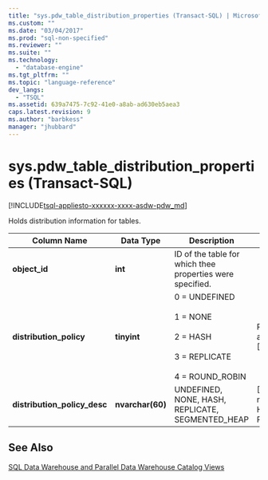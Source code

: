 ```yaml
---
title: "sys.pdw_table_distribution_properties (Transact-SQL) | Microsoft Docs"
ms.custom: ""
ms.date: "03/04/2017"
ms.prod: "sql-non-specified"
ms.reviewer: ""
ms.suite: ""
ms.technology: 
  - "database-engine"
ms.tgt_pltfrm: ""
ms.topic: "language-reference"
dev_langs: 
  - "TSQL"
ms.assetid: 639a7475-7c92-41e0-a8ab-ad630eb5aea3
caps.latest.revision: 9
ms.author: "barbkess"
manager: "jhubbard"
---
```

# sys.pdw_table_distribution_properties (Transact-SQL)
[!INCLUDE[tsql-appliesto-xxxxxx-xxxx-asdw-pdw_md](../../../relational-databases/reference/system-catalog-views/includes/tsql-appliesto-xxxxxx-xxxx-asdw-pdw-md.md)]

  Holds distribution information for tables.  
  
|Column Name|Data Type|Description|Range|  
|-----------------|---------------|-----------------|-----------|  
|**object_id**|**int**|ID of the table for which thee properties were specified.||  
|**distribution_policy**|**tinyint**|0 = UNDEFINED<br /><br /> 1 = NONE<br /><br /> 2 = HASH<br /><br /> 3 = REPLICATE<br /><br /> 4 = ROUND_ROBIN|REPLICATE only applies to [!INCLUDE[ssPDW](../../../database-engine/configure/windows/includes/sspdw-md.md)].|  
|**distribution_policy_desc**|**nvarchar(60)**|UNDEFINED, NONE, HASH, REPLICATE, SEGMENTED_HEAP|[!INCLUDE[ssSDW](../../../database-engine/configure/windows/includes/sssdw-md.md)] returns either HASH or REPLICATE.|  
  
## See Also  
 [SQL Data Warehouse and Parallel Data Warehouse Catalog Views](../../../relational-databases/reference/system-catalog-views/sql-data-warehouse-and-parallel-data-warehouse-catalog-views.md)  
  
  